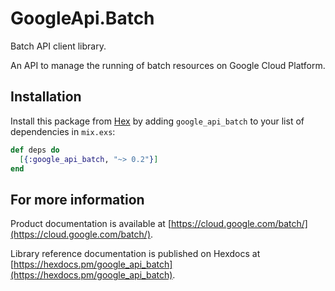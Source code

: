 # GoogleApi.Batch

Batch API client library.

An API to manage the running of batch resources on Google Cloud Platform.

## Installation

Install this package from [Hex](https://hex.pm) by adding
`google_api_batch` to your list of dependencies in `mix.exs`:

```elixir
def deps do
  [{:google_api_batch, "~> 0.2"}]
end
```

## For more information

Product documentation is available at [https://cloud.google.com/batch/](https://cloud.google.com/batch/).

Library reference documentation is published on Hexdocs at
[https://hexdocs.pm/google_api_batch](https://hexdocs.pm/google_api_batch).
